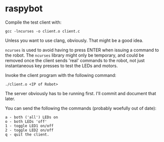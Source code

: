 raspybot
========

Compile the test client with:
```
gcc -lncurses -o client.o client.c
```
Unless you want to use clang, obviously. That might be a good idea.

`ncurses` is used to avoid having to press ENTER when issuing a command to the robot. The `ncurses` library might only be temporary, and could be removed once the client sends 'real' commands to the robot, not just instantaneous key presses to test the LEDs and motors.

Invoke the client program with the following command:
```
./client.o <IP of Robot>
```
The server obviously has to be running first. I'll commit and document that later.

You can send the following the commands (probably woefully out of date):
```
a - both ('all') LEDs on
o - both LEDs 'off'
1 - toggle LED1 on/off
2 - toggle LED2 on/off
q - quit the client.
```

